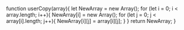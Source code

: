 function userCopy(array){
    let NewArray = new Array();
    for (let i = 0; i < array.length; i++){
        NewArray[i] = new Array();
        for (let j = 0; j < array[i].length; j++){
            NewArray[i][j] = array[i][j];
        }
    }
    return NewArray;
}
